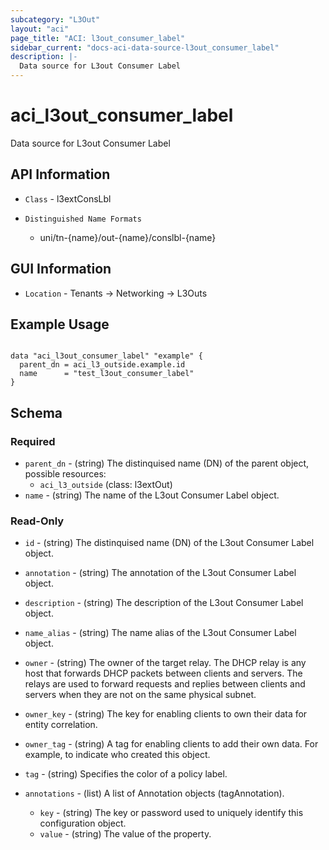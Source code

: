 ```yaml
---
subcategory: "L3Out"
layout: "aci"
page_title: "ACI: l3out_consumer_label"
sidebar_current: "docs-aci-data-source-l3out_consumer_label"
description: |-
  Data source for L3out Consumer Label
---
```


# aci_l3out_consumer_label #

Data source for L3out Consumer Label

## API Information ##

* `Class` - l3extConsLbl

* `Distinguished Name Formats`
  - uni/tn-{name}/out-{name}/conslbl-{name}

## GUI Information ##

* `Location` - Tenants -> Networking -> L3Outs

## Example Usage ##

```hcl

data "aci_l3out_consumer_label" "example" {
  parent_dn = aci_l3_outside.example.id
  name      = "test_l3out_consumer_label"
}

```

## Schema

### Required

* `parent_dn` - (string) The distinquised name (DN) of the parent object, possible resources:
  - `aci_l3_outside` (class: l3extOut)
* `name` - (string) The name of the L3out Consumer Label object.

### Read-Only

* `id` - (string) The distinquised name (DN) of the L3out Consumer Label object.
* `annotation` - (string) The annotation of the L3out Consumer Label object.
* `description` - (string) The description of the L3out Consumer Label object.
* `name_alias` - (string) The name alias of the L3out Consumer Label object.
* `owner` - (string) The owner of the target relay. The DHCP relay is any host that forwards DHCP packets between clients and servers. The relays are used to forward requests and replies between clients and servers when they are not on the same physical subnet.
* `owner_key` - (string) The key for enabling clients to own their data for entity correlation.
* `owner_tag` - (string) A tag for enabling clients to add their own data. For example, to indicate who created this object.
* `tag` - (string) Specifies the color of a policy label.

* `annotations` - (list) A list of Annotation objects (tagAnnotation).
  * `key` - (string) The key or password used to uniquely identify this configuration object.
  * `value` - (string) The value of the property.